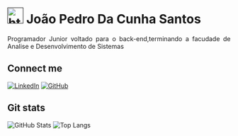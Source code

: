 <h1>
    <a href="" ><img width="36px" src="if_5137012.png" alt="https://www.freepik.com/"></a>
    <span>João Pedro Da Cunha Santos<span>
</h1>
<p align="justify" >Programador Junior voltado para o back-end,terminando a facudade de Analise e Desenvolvimento de Sistemas</p>

## Connect me
[![LinkedIn](https://img.shields.io/badge/LinkedIn-black?style=for-the-badge&logo=LinkedIn)](https://www.linkedin.com/in/jo%C3%A3o-pedro-da-cunha-santos-2a7456254/)
[![GitHub](https://img.shields.io/badge/GitHub-black?style=for-the-badge&logo=GitHub)](https://github.com/joaoPedroDaCunha)

## Git stats
![GitHub Stats](https://github-readme-stats.vercel.app/api?username=joaoPedroDaCunha&show_icons=true&hide_border=true&hide_title=true&border_radius=20&theme=dark&icon_color=fff)
![Top Langs](https://github-readme-stats.vercel.app/api/top-langs/?username=joaoPedroDaCunha&layout=compact&theme=dark&hide_border=true&border_radius=20)